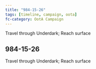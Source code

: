 ```yaml
---
title: "984-15-26"
tags: [timeline, campaign, oota]
fc-category: OotA Campaign
---
```

<span class='ob-timelines'
	data-date='984-15-26-00'
	data-title='Campaign: NAGA Adventures'
	data-class='orange'> Travel through Underdark; Reach surface </span>
## 984-15-26
Travel through Underdark; Reach surface
